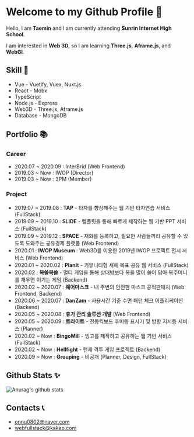 # Welcome to my Github Profile 👋

Hello, I am **Taemin** and I am currently attending **Sunrin Internet High School**.

I am interested in **Web 3D**, so I am learning **Three.js**, **Aframe.js**, and **WebGl**.

## Skill 🔨

- Vue - Vuetify, Vuex, Nuxt.js
- React - Mobx
- TypeScript
- Node.js - Express
- Web3D - Three.js, Aframe.js
- Database - MongoDB

## Portfolio 📚

### Career

- 2020.07 ~ 2020.09 : InterBrid (Web Frontend)
- 2019.03 ~ Now : IWOP (Director)
- 2019.03 ~ Now : 3PM (Member)

### Project

- 2019.07 ~ 2019.08 : **TAP** - 타자를 향상해주는 웹 기반 타자연습 서비스 (FullStack)
- 2019.09 ~ 2019.10 : **SLIDE** - 템플릿을 통해 빠르게 제작하는 웹 기반 PPT 서비스 (FullStack)
- 2019.09 ~ 2019.12 : **SPACE** - 재화를 등록하고, 필요한 사람들끼리 공유할 수 있도록 도와주는 공유경제 플랫폼 (Web Frontend)
- 2020.01 : **IWOP Museum** : Web3D를 이용한 2019년 IWOP 프로젝트 전시 서비스 (Web Frontend)
- 2020.01 ~ 2020.02 : **PlanIt** - 커뮤니티형 새해 목표 공유 웹 서비스 (FullStack)
- 2020.02 : **복쓸복쓸** - 멀티 게임을 통해 상대방보다 복을 많이 쓸어 담아 복주머니를 채우면 이기는 게임 (Backend)
- 2020.02 ~ 2020.07 : **웨어마스크** - 내 주변의 안전한 마스크 공적판매처 (Web Frontend, Backend)
- 2020.06 ~ 2020.07 : **DanZam** - 사용시간 기준 수면 패턴 체크 어플리케이션 (Backend)
- 2020.05 ~ 2020.08 : **휴가 관리 솔루션 개발** (Web Frontend)
- 2020.05 ~ 2020.09 : **트라이트** - 전동킥보드 후미등 표시기 및 방향 지시등 서비스 (Planner)
- 2020.02 ~ Now : **BingoMill** - 빙고를 제작하고 공유하는 웹 기반 서비스 (FullStack)
- 2020.02 ~ Now : **Hellfight** - 턴제 격투 게임 프로젝트 (Backend)
- 2020.09 ~ Now : **Grouping** - 비공개 (Planner, Design, FullStack)

## Github Stats ✨

![Anurag's github stats](https://github-readme-stats.vercel.app/api?username=UniTaeMin)

## Contacts 📞

- onnu0802@naver.com
- webfullstack@kakao.com
